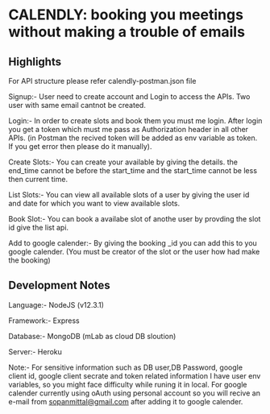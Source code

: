 # CALENDLY: booking you meetings without making a trouble of emails

## Highlights
For API structure please refer calendly-postman.json file

Signup:- User need to create account and Login to access the APIs. Two user with same email cantnot be created.

Login:- In order to create slots and book them you must me login. After login you get a token which must me pass as Authorization header in all other APIs. (in Postman the recived token will be added as env variable as token. If you get error then please do it manually).

Create Slots:- You can create your available by giving the details. the end_time cannot be before the start_time and the start_time cannot be less then current time.

List Slots:- You can view all available slots of a user by giving the user id and date for which you want to view available slots. 

Book Slot:- You can book a availabe slot of anothe user by provding the slot id give the list api.

Add to google calender:- By giving the booking _id you can add this to you google calender. (You must be creator of the slot or the user how had make the booking)

## Development Notes

Language:- NodeJS (v12.3.1)

Framework:- Express

Database:- MongoDB (mLab as cloud DB sloution)

Server:- Heroku


Note:- For sensitive information such as DB user,DB Password, google client id, google client secrate and token related information I have user env variables, so you might face difficulty while runing it in local. For google calender currently using oAuth using personal account so you will recive an e-mail from sopanmittal@gmail.com after adding it to google calender.